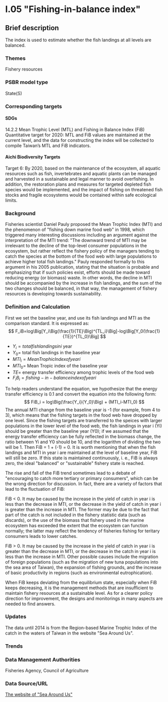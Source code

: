 # I.05 "Fishing-in-balance index"

<script type="text/javascript" src="http://cdn.mathjax.org/mathjax/latest/MathJax.js?config=TeX-AMS-MML_HTMLorMML"></script>

## Brief description
The index is used to estimate whether the fish landings at all levels are balanced.

### Themes
Fishery resources
### PSBR model type
State(S)
### Corresponding targets
#### SDGs
14.2.2 Mean Trophic Level (MTL) and Fishing in Balance Index (FiB) Quantitative target for 2020: MTL and FiB values are maintained at the current level, and the data for constructing the index will be collected to compile Taiwan’s MTL and FiB indicators.
#### Aichi Biodiversity Targets
Target 6: By 2020, based on the maintenance of the ecosystem, all aquatic resources such as fish, invertebrates and aquatic plants can be managed and harvested in a sustainable and legal manner to avoid overfishing. In addition, the restoration plans and measures for targeted depleted fish species would be implemented, and the impact of fishing on threatened fish stocks and fragile ecosystems would be contained within safe ecological limits.
### Background
Fisheries scientist Daniel Pauly proposed the Mean Trophic Index (MTI) and the phenomenon of "fishing down marine food web" in 1998, which triggered many interesting discussions including an argument against the interpretation of the MTI trend: "The downward trend of MTI may be irrelevant to the decline of the top-level consumer populations in the ecosystem, but rather reflect the fishery policy of the managers tending to catch the species at the bottom of the food web with large populations to achieve higher total fish landings." Pauly responded formally to this argument in his 2005 publication, stating that the situation is probable and emphasizing that if such policies exist, efforts should be made toward reducing energy (or biomass) waste. In other words, the decline in MTI should be accompanied by the increase in fish landings, and the sum of the two changes should be balanced, in that way, the management of fishery resources is developing towards sustainability.
### Definition and Calculation
First we set the baseline year, and use its fish landings and MTI as the comparison standard. It is expressed as: $$ F_iB=log\Big[Y_i\Big(\frac{1}{TE}\Big)^{TL_i}\Big]-log\Big[Y_0(\frac{1}{TE})^{TL_0}\Big] $$
* $Y_i= total fish landings in i$ year
* $Y_0=$ total fish landings in the baseline year
* $MTI_i= Mean Trophic Index of year i$
* $MTI_0=$ Mean Tropic index of the baseline year
* $TE=$ energy transfer efficiency among trophic levels of the food web
* $F_iB_i= fishing-in-balance index of year i$

To help readers understand the equation, we hypothesize that the energy transfer efficiency is 0.1 and convert the equation into the following form: $$ FiB_i = log\Big(\frac{Y_i}{Y_0}\Big) + (MTI_i-MTI_0) $$ The annual MTI change from the baseline year is -1 (for example, from 4 to 3), which means that the fishing targets in the food web have dropped by one level. Since the fishing targets are transferred to the speices with larger populations in the lower level of the food web, the fish landings in year i (Yi) should be greater than the baseline year (Y0); if we assumed that the energy transfer efficiency can be fully reflected in the biomass change, the ratio between Yi and Y0 should be 10, and the logarithm of dividing the two will be 1. Then FiB = 1 + (-1) = 0. It is worth mentioning that when the fish landings and MTI in year i are maintained at the level of baseline year, FiB will still be zero. If this state is maintained continuously, i. e., FiB is always zero, the ideal "balanced" or "sustainable" fishery state is reached.

The rise and fall of the FiB trend sometimes lead to a debate of "encouraging to catch more tertiary or primary consumers", which can be the wrong direction for discussion. In fact, there are a variety of factors that lead to the fluctuation of FiB:

FiB < 0. It may be caused by the increase in the yield of catch in year i is less than the decrease in MTI, or the decrease in the yield of catch in year i is greater than the increase in MTI. The former may be due to the fact that part of the catch is not included in the fishery statistic data (such as discards), or the use of the biomass that fishery used in the marine ecosystem has exceeded the extent that the ecosystem can function normally; the latter may reflect the tendency of fisheries fishing for teritary consumers leads to lower catches.

FiB > 0. It may be caused by the increase in the yield of catch in year i is greater than the decrease in MTI, or the decrease in the catch in year i is less than the increase in MTI. Other possible causes include the migration of foreign populations (such as the migration of new tuna populations into the sea area of Taiwan), the expansion of fishing grounds, and the increase of basic productivity in regions (such as environmental eutrophication).

When FiB keeps deviating from the equilibrium state, especially when FiB keeps decreasing, it is the management methods that are insufficient to maintain fishery resources at a sustainable level. As for a clearer policy direction for improvement, the designs and monitorings in many aspects are needed to find answers.
### Updates
The data until 2014 is from the Region-based Marine Trophic Index of the catch in the waters of Taiwan in the website "Sea Around Us".
### Trends
### Data Management Authorities
Fisheries Agency, Council of Agriculture
### Data Source/URL
[The website of "Sea Around Us"](http://www.seaaroundus.org/)